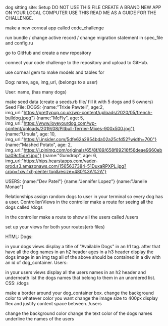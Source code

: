
dog sitting site:
Setup
DO NOT USE THIS FILE CREATE A BRAND NEW APP ON YOUR LOCAL COMPUTER USE THIS READ ME AS A GUIDE FOR THE CHALLENGE.

make a new corneal app called code_challenge

run bundle / change active record / change migration statement in spec_file and config.ru

go to GitHub and create a new repository

connect your code challenge to the repository and upload to GitHub.

use corneal gem to make models and tables for

Dog: name, age, img_url, (belongs to a user)

User: name, (has many dogs)

make seed data (create a seeds.rb file/ fill it with 5 dogs and 5 owners)
Seed File:
DOGS: {name:"Trixie Pawtell", age:2, img_url:"https://prettypup.co.uk/wp-content/uploads/2020/05/french-bulldog.jpeg"} {name:"McFly", age: 5, img_url:"https://www.loveyourdog.com/wp-content/uploads/2019/08/Pitbull-Terrier-Mixes-900x500.jpg"} {name:"Ursula", age: 10, img_url:"https://i.insider.com/5dfe62a2954bda02a25cfd52?width=700"} {name:"Mashed Potato", age: 2, img_url:"https://i.pinimg.com/originals/65/8f/89/658f89216f56deae9660ebba09cf5de1.jpg"} {name:"Gumdrop", age: 6, img_url:"https://hips.hearstapps.com/vader-prod.s3.amazonaws.com/1565637384-51DuxaRPXPL.jpg?crop=1xw:1xh;center,top&resize=480%3A%2A"}

USERS: {name:"Dev Patel"} {name:"Jennifer Lopez"} {name:"Janelle Monae"}

Relationships
assign random dogs to user in your terminal so every dog has a user.
Controller/Views
in the controller make a route for seeing all the dogs called /dogs

in the controller make a route to show all the users called /users

set up your views for both your routes(erb files)

HTML:
Dogs:

in your dogs views display a title of "Available Dogs" in an h1 tag.
after that have all the dog names in an h2 header
ages in a h3 header
display the dogs image in an img tag
all of the above should be contained in a div with an id of dog_container.
Users:

in your users views display all the users names in an h2 header and underneath list the dogs names that belong to them in an unordered list.
CSS:
/dogs

make a border around your dog_container box.
change the background color to whatever color you want
change the image size to 400px
display flex and justify content space between.
/users

change the background color
change the text color of the dogs names
underline the names of the users